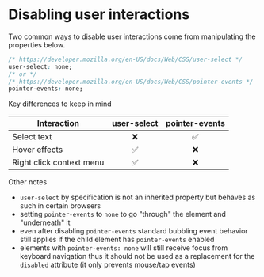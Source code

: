 # Disabling user interactions

Two common ways to disable user interactions come from manipulating the properties below.

```css
/* https://developer.mozilla.org/en-US/docs/Web/CSS/user-select */
user-select: none;
/* or */
/* https://developer.mozilla.org/en-US/docs/Web/CSS/pointer-events */
pointer-events: none;
```

Key differences to keep in mind

| Interaction              | user-select | pointer-events |
| ------------------------ | :---------: | :------------: |
| Select text              |     ❌      |       ✅       |
| Hover effects            |     ✅      |       ❌       |
| Right click context menu |     ✅      |       ❌       |

Other notes

- `user-select` by specification is not an inherited property but behaves as such in certain browsers
- setting `pointer-events` to `none` to go "through" the element and "underneath" it
- even after disabling `pointer-events` standard bubbling event behavior still applies if the child element has `pointer-events` enabled
- elements with `pointer-events: none` will still receive focus from keyboard navigation thus it should not be used as a replacement for the `disabled` attribute (it only prevents mouse/tap events)
